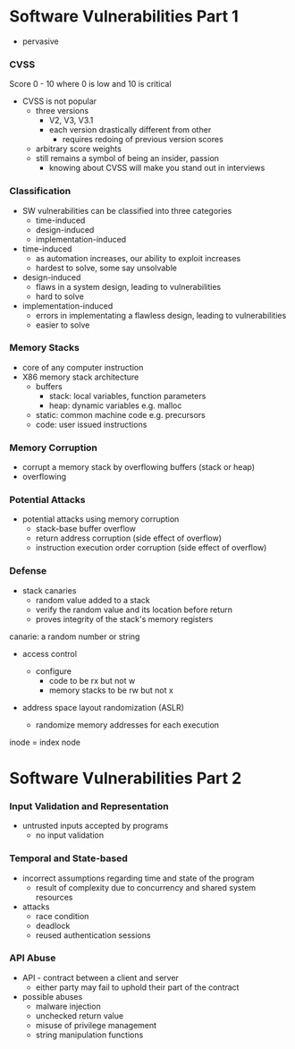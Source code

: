 # Software Vulnerabilities Part 1
* pervasive

### CVSS 
Score 0 - 10 where 0 is low and 10 is critical 

* CVSS is not popular
    * three versions
        * V2, V3, V3.1
        * each version drastically different from other 
            * requires redoing of previous version scores
    * arbitrary score weights
    * still remains a symbol of being an insider, passion
        * knowing about CVSS will make you stand out in interviews

### Classification
* SW vulnerabilities can be classified into three categories
    * time-induced
    * design-induced
    * implementation-induced
* time-induced
    * as automation increases, our ability to exploit increases
    * hardest to solve, some say unsolvable
* design-induced
    * flaws in a system design, leading to vulnerabilities
    * hard to solve
* implementation-induced
    * errors in implementating a flawless design, leading to vulnerabilities
    * easier to solve


### Memory Stacks
* core of any computer instruction
* X86 memory stack architecture
    * buffers
        * stack: local variables, function parameters
        * heap: dynamic variables e.g. malloc
    * static: common machine code e.g. precursors
    * code: user issued instructions

### Memory Corruption
* corrupt a memory stack by overflowing buffers (stack or heap)
* overflowing

### Potential Attacks
* potential attacks using memory corruption
    * stack-base buffer overflow
    * return address corruption (side effect of overflow)
    * instruction execution order corruption (side effect of overflow)

### Defense
* stack canaries
    * random value added to a stack
    * verify the random value and its location before return
    * proves integrity of the stack's memory registers

canarie: a random number or string

* access control
    * configure
        * code to be rx but not w
        * memory stacks to be rw but not x

* address space layout randomization (ASLR)
    * randomize memory addresses for each execution

inode = index node


# Software Vulnerabilities Part 2

### Input Validation and Representation
* untrusted inputs accepted by programs
    * no input validation
    
### Temporal and State-based
* incorrect assumptions regarding time and state of the program
    * result of complexity due to concurrency and shared system resources
* attacks
    * race condition
    * deadlock
    * reused authentication sessions
### API Abuse
* API - contract between a client and server
    * either party may fail to uphold their part of the contract
* possible abuses
    * malware injection
    * unchecked return value
    * misuse of privilege management
    * string manipulation functions

